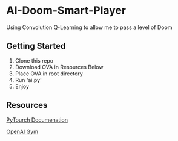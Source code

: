 # AI-Doom-Smart-Player
Using Convolution Q-Learning to allow me to pass a level of Doom

## Getting Started
1. Clone this repo
2. Download OVA in Resources Below
3. Place OVA in root directory
4. Run 'ai.py'
5. Enjoy

## Resources
[PyTourch Documenation](https://pytorch.org/docs/master/)

[OpenAI Gym](https://gym.openai.com/envs/DoomCorridor-v0)
